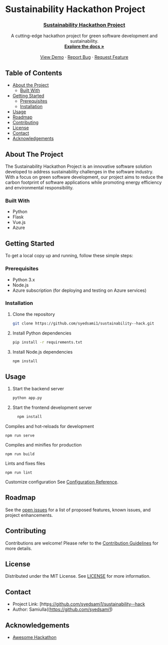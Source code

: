 # Sustainability Hackathon Project

<p align="center">
  <a href="https://github.com/syedsami1/sustainability--hack">
    <h3 align="center">Sustainability Hackathon Project</h3>
  </a>
  
  <p align="center">
    A cutting-edge hackathon project for green software development and sustainability.
    <br />
    <a href="https://github.com/syedsami1/sustainability--hack/blob/main/GSD%20Documentation.docx">
      <strong>Explore the docs »</strong>
    </a >
    <br />
    <br />
    <a href=" https://github.com/syedsami1/sustainability-- hack/blob/main/bandicam%202023-05-20%2019-20-32-260.mp4">View Demo</a>
    ·
    <a href="https://github.com/syedsami1/sustainability--hack/issues">Report Bug</a>
    ·
    <a href="https://github.com/syedsami1/sustainability--hack/issues">Request Feature</a>
  </p>
</p>

## Table of Contents

- [About the Project](#about-the-project)
  - [Built With](#built-with)
- [Getting Started](#getting-started)
  - [Prerequisites](#prerequisites)
  - [Installation](#installation)
- [Usage](#usage)
- [Roadmap](#roadmap)
- [Contributing](#contributing)
- [License](#license)
- [Contact](#contact)
- [Acknowledgements](#acknowledgements)

## About The Project

The Sustainability Hackathon Project is an innovative software solution developed to address sustainability challenges in the software industry. With a focus on green software development, our project aims to reduce the carbon footprint of software applications while promoting energy efficiency and environmental responsibility.

### Built With

- Python
- Flask
- Vue.js
- Azure

## Getting Started

To get a local copy up and running, follow these simple steps:

### Prerequisites

- Python 3.x
- Node.js
- Azure subscription (for deploying and testing on Azure services)

### Installation

1. Clone the repository
   ```sh
   git clone https://github.com/syedsami1/sustainability--hack.git
   ```
2. Install Python dependencies
   ```sh
   pip install -r requirements.txt
   ```
3. Install Node.js dependencies
   ```sh
   npm install
   ```

## Usage

1. Start the backend server
   ```sh
   python app.py
   ```
2. Start the frontend development server
   ```sh
     npm install
     ```

Compiles and hot-reloads for development
```
npm run serve
```

 Compiles and minifies for production
```
npm run build
```

 Lints and fixes files
```
npm run lint
```

 Customize configuration
See [Configuration Reference](https://cli.vuejs.org/config/).

## Roadmap

See the [open issues](https://github.com/syedsami1/sustainability--hack/issues) for a list of proposed features, known issues, and project enhancements.

## Contributing

Contributions are welcome! Please refer to the [Contribution Guidelines](CONTRIBUTING.md) for more details.

## License

Distributed under the MIT License. See [LICENSE](LICENSE) for more information.

## Contact

- Project Link: [http[s://github.com/syedsami1/sustainability--hack](https://github.com/syedsami1/sustainability--hack)
- Author: Samiulla((https://github.com/syedsami1)

## Acknowledgements

- [Awesome Hackathon](https://awesomehackathon.com)

